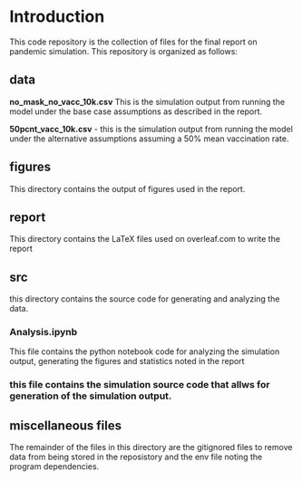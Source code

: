 # Introduction
This code repository is the collection of files for the final report on pandemic simulation. This repository is organized as follows:

## data
**no_mask_no_vacc_10k.csv** This is the simulation output from running the model under the base case assumptions as described in the report.

**50pcnt_vacc_10k.csv** - this is the simulation output from running the model under the alternative assumptions assuming a 50% mean vaccination rate.

## figures
This directory contains the output of figures used in the report.

## report
This directory contains the LaTeX files used on overleaf.com to write the report

## src 
this directory contains the source code for generating and analyzing the data. 

### Analysis.ipynb
This file contains the python notebook code for analyzing the simulation output, generating the figures and statistics noted in the report

### this file contains the simulation source code that allws for generation of the simulation output. 

## miscellaneous files
The remainder of the files in this directory are the gitignored files to remove data from being stored in the reposistory and the env file noting the program dependencies. 